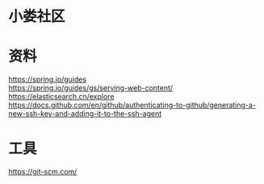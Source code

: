 小娄社区 
=========

资料  
======
https://spring.io/guides  
https://spring.io/guides/gs/serving-web-content/  
https://elasticsearch.cn/explore  
https://docs.github.com/en/github/authenticating-to-github/generating-a-new-ssh-key-and-adding-it-to-the-ssh-agent  

工具  
======  
https://git-scm.com/
